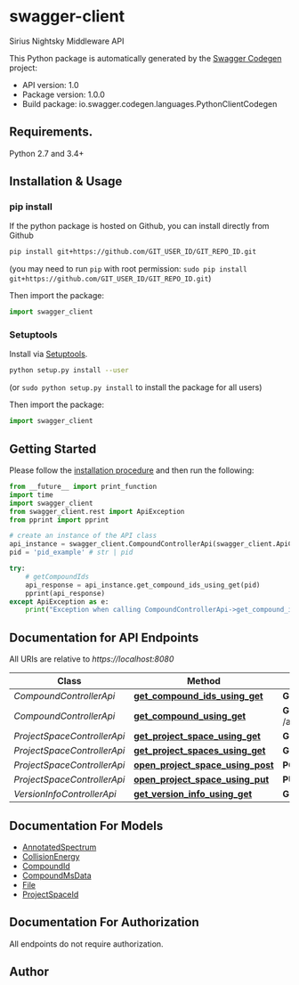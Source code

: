 # swagger-client
Sirius Nightsky Middleware API

This Python package is automatically generated by the [Swagger Codegen](https://github.com/swagger-api/swagger-codegen) project:

- API version: 1.0
- Package version: 1.0.0
- Build package: io.swagger.codegen.languages.PythonClientCodegen

## Requirements.

Python 2.7 and 3.4+

## Installation & Usage
### pip install

If the python package is hosted on Github, you can install directly from Github

```sh
pip install git+https://github.com/GIT_USER_ID/GIT_REPO_ID.git
```
(you may need to run `pip` with root permission: `sudo pip install git+https://github.com/GIT_USER_ID/GIT_REPO_ID.git`)

Then import the package:
```python
import swagger_client 
```

### Setuptools

Install via [Setuptools](http://pypi.python.org/pypi/setuptools).

```sh
python setup.py install --user
```
(or `sudo python setup.py install` to install the package for all users)

Then import the package:
```python
import swagger_client
```

## Getting Started

Please follow the [installation procedure](#installation--usage) and then run the following:

```python
from __future__ import print_function
import time
import swagger_client
from swagger_client.rest import ApiException
from pprint import pprint

# create an instance of the API class
api_instance = swagger_client.CompoundControllerApi(swagger_client.ApiClient(configuration))
pid = 'pid_example' # str | pid

try:
    # getCompoundIds
    api_response = api_instance.get_compound_ids_using_get(pid)
    pprint(api_response)
except ApiException as e:
    print("Exception when calling CompoundControllerApi->get_compound_ids_using_get: %s\n" % e)

```

## Documentation for API Endpoints

All URIs are relative to *https://localhost:8080*

Class | Method | HTTP request | Description
------------ | ------------- | ------------- | -------------
*CompoundControllerApi* | [**get_compound_ids_using_get**](docs/CompoundControllerApi.md#get_compound_ids_using_get) | **GET** /api/projects/{pid}/compounds | getCompoundIds
*CompoundControllerApi* | [**get_compound_using_get**](docs/CompoundControllerApi.md#get_compound_using_get) | **GET** /api/projects/{pid}/compounds/{cid} | getCompound
*ProjectSpaceControllerApi* | [**get_project_space_using_get**](docs/ProjectSpaceControllerApi.md#get_project_space_using_get) | **GET** /api/projects/{name} | getProjectSpace
*ProjectSpaceControllerApi* | [**get_project_spaces_using_get**](docs/ProjectSpaceControllerApi.md#get_project_spaces_using_get) | **GET** /api/projects | getProjectSpaces
*ProjectSpaceControllerApi* | [**open_project_space_using_post**](docs/ProjectSpaceControllerApi.md#open_project_space_using_post) | **POST** /api/projects/new | openProjectSpace
*ProjectSpaceControllerApi* | [**open_project_space_using_put**](docs/ProjectSpaceControllerApi.md#open_project_space_using_put) | **PUT** /api/projects/{name} | openProjectSpace
*VersionInfoControllerApi* | [**get_version_info_using_get**](docs/VersionInfoControllerApi.md#get_version_info_using_get) | **GET** /api/version.json | getVersionInfo


## Documentation For Models

 - [AnnotatedSpectrum](docs/AnnotatedSpectrum.md)
 - [CollisionEnergy](docs/CollisionEnergy.md)
 - [CompoundId](docs/CompoundId.md)
 - [CompoundMsData](docs/CompoundMsData.md)
 - [File](docs/File.md)
 - [ProjectSpaceId](docs/ProjectSpaceId.md)


## Documentation For Authorization

 All endpoints do not require authorization.


## Author



